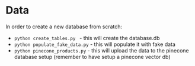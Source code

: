 # Data

In order to create a new database from scratch:

- ```python create_tables.py ``` - this will create the database.db
- ```python populate_fake_data.py``` - this will populate it with fake data
- ```python pinecone_products.py``` - this will upload the data to the pinecone database setup (remember to have setup a pinecone vector db)